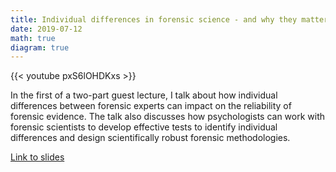 ```yaml
---
title: Individual differences in forensic science - and why they matter
date: 2019-07-12
math: true
diagram: true
---
```


{{< youtube pxS6lOHDKxs >}}

In the first of a two-part guest lecture, I talk about how individual differences between forensic experts can impact on the reliability of forensic evidence. 
The talk also discusses how psychologists can work with forensic scientists to develop effective tests to identify individual differences and design 
scientifically robust forensic methodologies.

[Link to slides](https://osf.io/985wm/)
